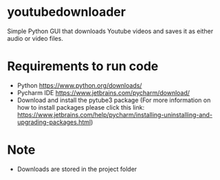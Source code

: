 # youtubedownloader
Simple Python GUI that downloads Youtube videos and saves it as either audio or video files.

# Requirements to run code
* Python https://www.python.org/downloads/
* Pycharm IDE https://www.jetbrains.com/pycharm/download/
* Download and install the pytube3 package (For more information on how to install packages please click this link: https://www.jetbrains.com/help/pycharm/installing-uninstalling-and-upgrading-packages.html)

# Note
* Downloads are stored in the project folder


